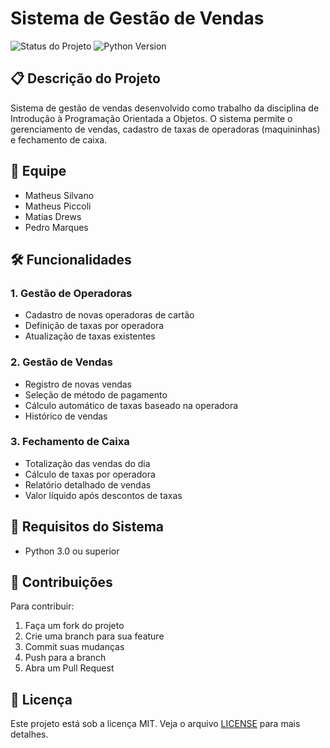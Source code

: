 # Sistema de Gestão de Vendas
![Status do Projeto](https://img.shields.io/badge/Status-Em%20Desenvolvimento-yellow)
![Python Version](https://img.shields.io/badge/Python-3.0+-blue)

## 📋 Descrição do Projeto
Sistema de gestão de vendas desenvolvido como trabalho da disciplina de Introdução à Programação Orientada a Objetos. O sistema permite o gerenciamento de vendas, cadastro de taxas de operadoras (maquininhas) e fechamento de caixa.

## 👥 Equipe
- Matheus Silvano
- Matheus Piccoli
- Matias Drews
- Pedro Marques

## 🛠️ Funcionalidades

### 1. Gestão de Operadoras
- Cadastro de novas operadoras de cartão
- Definição de taxas por operadora
- Atualização de taxas existentes

### 2. Gestão de Vendas
- Registro de novas vendas
- Seleção de método de pagamento
- Cálculo automático de taxas baseado na operadora
- Histórico de vendas

### 3. Fechamento de Caixa
- Totalização das vendas do dia
- Cálculo de taxas por operadora
- Relatório detalhado de vendas
- Valor líquido após descontos de taxas

## 🔧 Requisitos do Sistema
- Python 3.0 ou superior

## 🤝 Contribuições
Para contribuir:
1. Faça um fork do projeto
2. Crie uma branch para sua feature
3. Commit suas mudanças
4. Push para a branch
5. Abra um Pull Request

## 📄 Licença
Este projeto está sob a licença MIT. Veja o arquivo [LICENSE](LICENSE) para mais detalhes.
